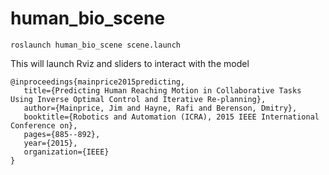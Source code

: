 # human_bio_scene

    roslaunch human_bio_scene scene.launch

This will launch Rviz and sliders to interact with the model

    @inproceedings{mainprice2015predicting,
       title={Predicting Human Reaching Motion in Collaborative Tasks Using Inverse Optimal Control and Iterative Re-planning},
       author={Mainprice, Jim and Hayne, Rafi and Berenson, Dmitry},
       booktitle={Robotics and Automation (ICRA), 2015 IEEE International Conference on},
       pages={885--892},
       year={2015},
       organization={IEEE}
    }
